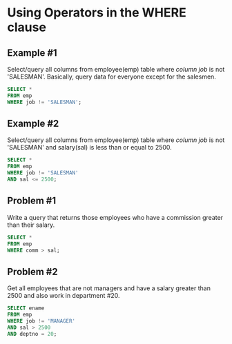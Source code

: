 # Using Operators in the __WHERE__ clause

## Example #1
Select/query all columns from employee(emp) table where _column job_ is not 'SALESMAN'. Basically, query data for everyone except for the salesmen.
```sql
SELECT *
FROM emp
WHERE job != 'SALESMAN';
```

## Example #2
Select/query all columns from employee(emp) table where _column job_ is not 'SALESMAN' and salary(sal) is less than or equal to 2500.
```sql
SELECT *
FROM emp
WHERE job != 'SALESMAN'
AND sal <= 2500;
```

## Problem #1
Write a query that returns those employees who have a commission greater than their salary.
```sql
SELECT *
FROM emp
WHERE comm > sal;
```

## Problem #2
Get all employees that are not managers and have a salary greater than 2500 and also work in department #20.
```sql
SELECT ename
FROM emp
WHERE job != 'MANAGER'
AND sal > 2500
AND deptno = 20;
```